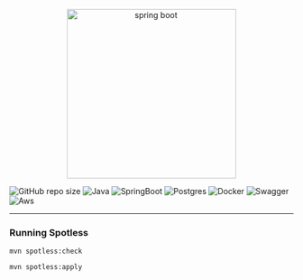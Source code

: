 <p align="center">
    <img src="https://i.ibb.co/HF9N1Nm/129191080-723b3b46-4e0b-4aa5-8eb9-654c2c025b18-1-1.png" alt="spring boot" width="300">  
</p>

![GitHub repo size](https://img.shields.io/github/repo-size/hikmetkutuk/saas-backend?color=inactive&logo=github&style=for-the-badge)
![Java](https://img.shields.io/static/v1?&logo=openjdk&label=java&message=17&color=f29111&style=for-the-badge)
![SpringBoot](https://img.shields.io/static/v1?&logo=springboot&label=spring%20boot&message=3.3.6&color=6db33f&style=for-the-badge)
![Postgres](https://img.shields.io/static/v1?&logo=postgresql&label=postgre%20sql&message=15.5&color=336791&style=for-the-badge)
![Docker](https://img.shields.io/static/v1?&logo=docker&label=docker&message=26.0.0&color=086dd7&style=for-the-badge)
![Swagger](https://img.shields.io/static/v1?&logo=swagger&label=swagger&message=3.0.1&color=44cc11&style=for-the-badge)
![Aws](https://img.shields.io/static/v1?&logo=amazon&label=aws&message=1.12.470&color=ff9900&style=for-the-badge)

---

### Running Spotless

``
mvn spotless:check 
``

``
mvn spotless:apply
``
